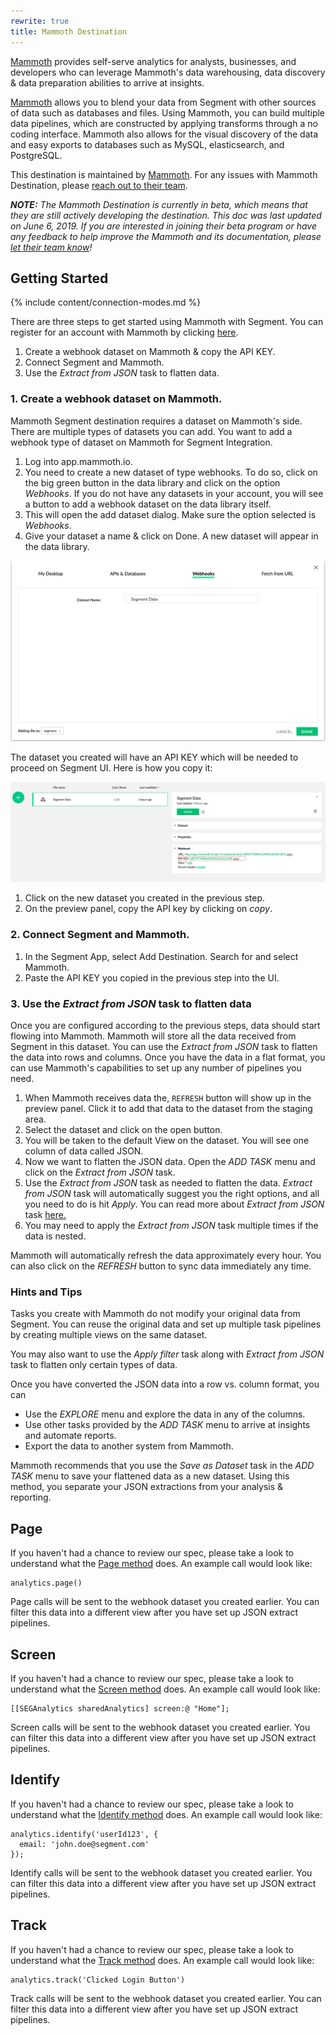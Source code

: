 ```yaml
---
rewrite: true
title: Mammoth Destination
---
```

[Mammoth](https://mammoth.io/integrations/segment-com/?utm_source=segmentio&utm_medium=docs&utm_campaign=partners) provides self-serve analytics for analysts, businesses, and developers who can leverage Mammoth's data warehousing, data discovery & data preparation abilities to arrive at insights.

[Mammoth](https://mammoth.io) allows you to blend your data from Segment with other sources of data such as databases and files. Using Mammoth, you can build multiple data pipelines, which are constructed by applying transforms through a no coding interface. Mammoth also allows for the visual discovery of the data and easy exports to databases such as MySQL, elasticsearch, and PostgreSQL.


This destination is maintained by [Mammoth](https://mammoth.io). For any issues with Mammoth Destination, please [reach out to their team](mailto:support@mammoth.io).

_**NOTE:** The Mammoth Destination is currently in beta, which means that they are still actively developing the destination. This doc was last updated on June 6, 2019. If you are interested in joining their beta program or have any feedback to help improve the Mammoth and its documentation, please [let  their team know](mailto:support@mammoth.io)!_


## Getting Started

{% include content/connection-modes.md %}


There are three steps to get started using Mammoth with Segment. You can register for an account with Mammoth by clicking [here](https://mammoth.io/register/choose/starter).

1. Create a webhook dataset on Mammoth & copy the API KEY.
2. Connect Segment and Mammoth.
3. Use the *Extract from JSON* task to flatten data.


### 1. Create a webhook dataset on Mammoth.

Mammoth Segment destination requires a dataset on Mammoth's side. There are multiple types of datasets you can add. You want to add a webhook type of dataset on Mammoth for Segment Integration.



1. Log into app.mammoth.io.
2. You need to create a new dataset of type webhooks. To do so, click on the big green button in the data library and click on the option *Webhooks*. If you do not have any datasets in your account, you will see a button to add a webhook dataset on the data library itself.
3. This will open the add dataset dialog. Make sure the option selected is *Webhooks*.
4. Give your dataset a name & click on Done. A new dataset will appear in the data library.

![](images/A8mLIPZ.png)

The dataset you created will have an API KEY which will be needed to proceed on Segment UI. Here is how you copy it:

![](images/JsTuMCy.png)


1. Click on the new dataset you created in the previous step.
2. On the preview panel, copy the API key by clicking on *copy*.


### 2. Connect Segment and Mammoth.


1. In the Segment App, select Add Destination. Search for and select Mammoth.
2. Paste the API KEY you copied in the previous step into the UI.

### 3. Use the *Extract from JSON* task to flatten data

Once you are configured according to the previous steps, data should start flowing into Mammoth. Mammoth will store all the data received from Segment in this dataset. You can use the *Extract from JSON* task to flatten the data into rows and columns. Once you have the data in a flat format, you can use Mammoth's capabilities to set up any number of pipelines you need.

1. When Mammoth receives data the, `REFRESH` button will show up in the preview panel. Click it to add that data to the dataset from the staging area.
2. Select the dataset and click on the open button.
3. You will be taken to the default View on the dataset. You will see one column of data called JSON.
4. Now we want to flatten the JSON data. Open the *ADD TASK* menu and click on the *Extract from JSON* task.
5. Use the *Extract from JSON* task as needed to flatten the data. *Extract from JSON* task will automatically suggest you the right options, and all you need to do is hit *Apply*. You can read more about *Extract from JSON* task [here.](https://mammoth.io/docs/content/feature_guide/tasks/json.extract.html)
6. You may need to apply the *Extract from JSON* task multiple times if the data is nested.

Mammoth will automatically refresh the data approximately every hour. You can also click on the *REFRESH* button to sync data immediately any time.


### Hints and Tips

Tasks you create with Mammoth do not modify your original data from Segment. You can reuse the original data and set up multiple task pipelines by creating multiple views on the same dataset.

You may also want to use the *Apply filter* task along with *Extract from JSON* task to flatten only certain types of data.

Once you have converted the JSON data into a row vs. column format, you can

- Use the *EXPLORE* menu and explore the data in any of the columns.
- Use other tasks provided by the *ADD TASK* menu to arrive at insights and automate reports.
- Export the data to another system from Mammoth.

Mammoth recommends that you use the *Save as Dataset* task in the *ADD TASK* menu to save your flattened data as a new dataset. Using this method,  you separate your JSON extractions from your analysis & reporting.




## Page

If you haven't had a chance to review our spec, please take a look to understand what the [Page method](https://segment.com/docs/spec/page/) does. An example call would look like:

```
analytics.page()
```

Page calls will be sent to the webhook dataset you created earlier. You can filter this data into a different view after you have set up JSON extract pipelines.


## Screen

If you haven't had a chance to review our spec, please take a look to understand what the [Screen method](https://segment.com/docs/spec/screen/) does. An example call would look like:

```
[[SEGAnalytics sharedAnalytics] screen:@ "Home"];
```

Screen calls will be sent to the webhook dataset you created earlier. You can filter this data into a different view after you have set up JSON extract pipelines.


## Identify

If you haven't had a chance to review our spec, please take a look to understand what the [Identify method](https://segment.com/docs/spec/identify/) does. An example call would look like:

```
analytics.identify('userId123', {
  email: 'john.doe@segment.com'
});
```

Identify calls will be sent to the webhook dataset you created earlier. You can filter this data into a different view after you have set up JSON extract pipelines.


## Track

If you haven't had a chance to review our spec, please take a look to understand what the [Track method](https://segment.com/docs/spec/track/) does. An example call would look like:

```
analytics.track('Clicked Login Button')
```

Track calls will be sent to the webhook dataset you created earlier. You can filter this data into a different view after you have set up JSON extract pipelines.
